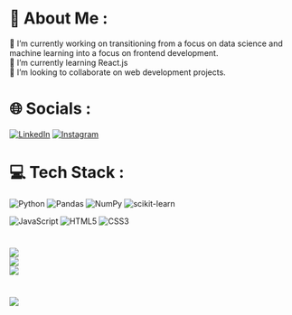 # 💫 About Me : 
🔭 I’m currently working on transitioning from a focus on data science and machine learning into a focus on frontend development.
<br/>
🌱 I’m currently learning React.js
<br/>
👯 I’m looking to collaborate on web development projects.
<br/>

# 🌐 Socials :
[![LinkedIn](https://img.shields.io/badge/LinkedIn-%230077B5.svg?logo=linkedin&logoColor=white)](https://linkedin.com/in/lennyremache/) 
[![Instagram](https://img.shields.io/badge/Instagram-%23E4405F.svg?logo=Instagram&logoColor=white)](https://instagram.com/lenny1x/) 

# 💻 Tech Stack :
![Python](https://img.shields.io/badge/python-3670A0?style=for-the-badge&logo=python&logoColor=ffdd54)
![Pandas](https://img.shields.io/badge/pandas-%23150458.svg?style=for-the-badge&logo=pandas&logoColor=white) 
![NumPy](https://img.shields.io/badge/numpy-%23013243.svg?style=for-the-badge&logo=numpy&logoColor=white) 
![scikit-learn](https://img.shields.io/badge/scikit--learn-%23F7931E.svg?style=for-the-badge&logo=scikit-learn&logoColor=white) 

![JavaScript](https://img.shields.io/badge/javascript-%23323330.svg?style=for-the-badge&logo=javascript&logoColor=%23F7DF1E) 
![HTML5](https://img.shields.io/badge/html5-%23E34F26.svg?style=for-the-badge&logo=html5&logoColor=white) 
![CSS3](https://img.shields.io/badge/css3-%231572B6.svg?style=for-the-badge&logo=css3&logoColor=white) 
<!--![React](https://img.shields.io/badge/react-%2320232a.svg?style=for-the-badge&logo=react&logoColor=%2361DAFB)-->

#
![](https://github-readme-stats.vercel.app/api?username=LennyRemache&theme=dark&hide_border=true&include_all_commits=false&count_private=false)<br/>
![](https://github-readme-streak-stats.herokuapp.com/?user=LennyRemache&theme=dark&hide_border=true)<br/>
![](https://github-readme-stats.vercel.app/api/top-langs/?username=LennyRemache&theme=dark&hide_border=true&include_all_commits=false&count_private=false&layout=compact)

#
[![](https://visitcount.itsvg.in/api?id=LennyRemache&icon=0&color=1)](https://visitcount.itsvg.in)
